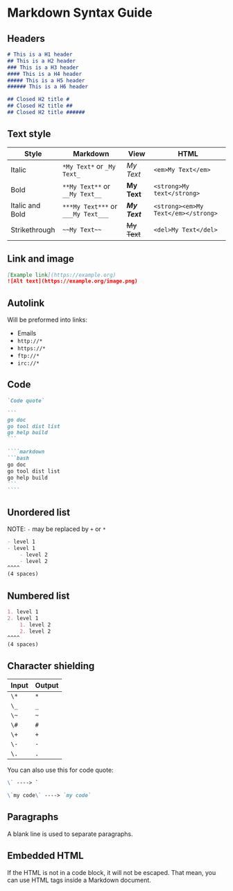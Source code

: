 # Markdown Syntax Guide
## Headers
```markdown
# This is a H1 header
## This is a H2 header
### This is a H3 header
#### This is a H4 header
##### This is a H5 header
###### This is a H6 header
```

```markdown
## Closed H2 title #
## Closed H2 title ##
## Closed H2 title ######
```



## Text style
| Style           | Markdown                           | View          | HTML                                |
| --------------- | ---------------------------------- | ------------- | ----------------------------------- |
| Italic          | `*My Text*` or `_My Text_`         | *My Text*     | `<em>My Text</em>`                  |
| Bold            | `**My Text**` or `__My Text__`     | **My Text**   | `<strong>My text</strong>`          |
| Italic and Bold | `***My Text***` or `___My Text___` | ***My Text*** | `<strong><em>My Text</em></strong>` |
| Strikethrough   | `~~My Text~~`                      | ~~My Text~~   | `<del>My Text</del>`                |


## Link and image
```markdown
[Example link](https://example.org)
![Alt text](https://example.org/image.png)
```


## Autolink
Will be preformed into links:
- Emails
- `http://*`
- `https://*`
- `ftp://*`
- `irc://*`


## Code
```markdown
`Code quote`
```

````markdown 
```
go doc
go tool dist list
go help build
```
````

`````markdown
````markdown
```bash
go doc
go tool dist list
go help build
```
````
`````

## Unordered list
NOTE: `-` may be replaced by `+` or `*`

```markdown
- level 1
- level 1
    - level 2
    - level 2
^^^^
(4 spaces)
```


## Numbered list
```markdown
1. level 1
2. level 1
    1. level 2
    2. level 2
^^^^
(4 spaces)
```

## Character shielding
| Input | Output |
| ----- | ------ |
| `\*`  | `*`    |
| `\_`  | `_`    |
| `\~`  | `~`    |
| `\#`  | `#`    |
| `\+`  | `+`    |
| `\-`  | `-`    |
| `\.`  | `.`    |

You can also use this for code quote:
```markdown
\` ----> `

\`my code\` ----> `my code`
```



## Paragraphs
A blank line is used to separate paragraphs.


## Embedded HTML
If the HTML is not in a code block, it will not be escaped.
That mean, you can use HTML tags inside a Markdown document.
